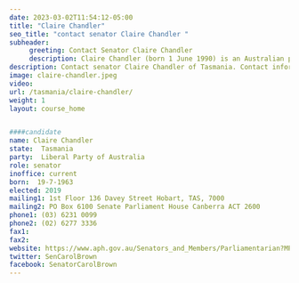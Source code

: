 ```yaml
---
date: 2023-03-02T11:54:12-05:00
title: "Claire Chandler"
seo_title: "contact senator Claire Chandler "
subheader:
     greeting: Contact Senator Claire Chandler
     description: Claire Chandler (born 1 June 1990) is an Australian politician who was elected as a Senator for Tasmania at the 2019 Australian federal election.[1] She is a member of the Liberal Party.
description: Contact senator Claire Chandler of Tasmania. Contact information for Claire Chandler includes email address, phone number, and mailing address.
image: claire-chandler.jpeg
video:
url: /tasmania/claire-chandler/
weight: 1
layout: course_home


####candidate
name: Claire Chandler
state:	Tasmania
party:	Liberal Party of Australia
role: senator
inoffice: current
born:  19-7-1963
elected: 2019
mailing1: 1st Floor 136 Davey Street Hobart, TAS, 7000
mailing2: PO Box 6100 Senate Parliament House Canberra ACT 2600
phone1:	(03) 6231 0099
phone2: (02) 6277 3336
fax1:
fax2:
website: https://www.aph.gov.au/Senators_and_Members/Parliamentarian?MPID=F49
twitter: SenCarolBrown
facebook: SenatorCarolBrown
---
```

